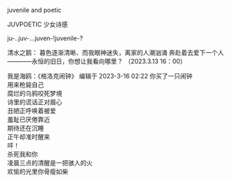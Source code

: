 juvenile and poetic

JUVPOETIC 少女诗感

ju-..juv-...juven-!juvenile-?


清水之鹅：
暮色逐渐清晰、而我眼神迷失，离家的人潮汹涌 奔赴着去爱下一个人————永恒的旧日，你想让我看向哪里？
（2023.3.13  16：00）

我是海鸥：《格洛克闹钟》 编辑于 2023-3-16 02:22 
你买了一只闹钟  
用来枪毙自己  
腐烂的乌鸦咬死梦境  
诗里的谎话正对眉心  
丑陋正呼唤着被爱  
羞耻已厌倦靠近  
期待还在沉睡  
正午却准时醒来  
呯！  
杀死我和你  
凌晨三点的清醒是一把骇人的火  
欢愉的光里你骨瘦如柴  
